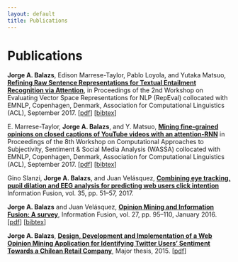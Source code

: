 ```yaml
---
layout: default
title: Publications
---
```


# Publications
__Jorge A. Balazs__, Edison Marrese-Taylor, Pablo Loyola, and Yutaka Matsuo, [__Refining Raw Sentence Representations for Textual Entailment Recognition via Attention__](http://www.aclweb.org/anthology/W17-5310), in Proceedings of the 2nd Workshop on Evaluating Vector Space Representations for NLP (RepEval) collocated with EMNLP, Copenhagen, Denmark, Association for Computational Linguistics (ACL), September 2017. [<a href="assets/papers/refining_raw_sentences.pdf">pdf</a>] [<a href="assets/papers/refining_raw_sentences.bib">bibtex</a>]

E. Marrese-Taylor, __Jorge A. Balazs__, and Y. Matsuo, [__Mining fine-grained opinions on closed captions of YouTube videos with an attention-RNN__](http://www.aclweb.org/anthology/W17-5213) in Proceedings of the 8th Workshop on Computational Approaches to Subjectivity, Sentiment & Social Media Analysis (WASSA) collocated with EMNLP, Copenhagen, Denmark, Association for Computational Linguistics (ACL), September 2017. [<a href="assets/papers/video_om.pdf">pdf</a>] [<a href="assets/papers/video_om.bib">bibtex</a>]

Gino Slanzi, __Jorge A. Balazs__, and Juan Velásquez, [__Combining eye tracking, pupil dilation and EEG analysis for predicting web users
click intention__](https://doi.org/10.1016/j.inffus.2016.09.003) Information Fusion, vol. 35, pp. 51–57, 2017.

__Jorge A. Balazs__ and Juan Velásquez, [__Opinion Mining and Information Fusion: A survey__](http://dx.doi.org/10.1016/j.inffus.2015.06.002), Information Fusion, vol. 27, pp. 95–110, January 2016. [<a href="assets/papers/if_om_paper.pdf">pdf</a>] [<a href="assets/papers/if_om_paper.bib">bibtex</a>]

__Jorge A. Balazs__, [__Design, Development and Implementation of a Web Opinion Mining Application for Identifying Twitter Users’
Sentiment Towards a Chilean Retail Company__](http://repositorio.uchile.cl/handle/2250/137769), Major thesis, 2015. [<a href="assets/Thesis-Jorge-Balazs.pdf">pdf</a>]

